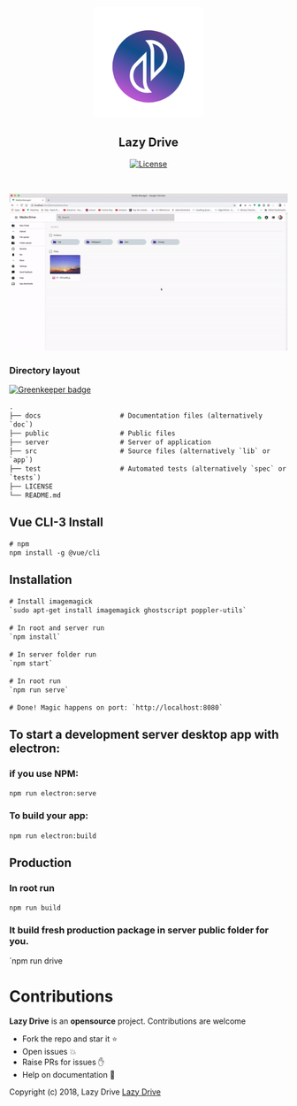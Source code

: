 
<p align="center">
  <img width="200" height="200" src="docs/images/logo.png">
</p>

<h2 align="center">Lazy Drive</h2>

<p align="center">
<a href="http://github.com/anu1601cs/media-manager"><img src="https://travis-ci.org/lazyDrive/drive.svg?branch=master" alt="License"></a>
 
</p>

<br>

<p align="center">
  <img src="docs/images/pre.gif">
</p>


### Directory layout

[![Greenkeeper badge](https://badges.greenkeeper.io/lazyDrive/drive.svg)](https://greenkeeper.io/)



    .
    ├── docs                    # Documentation files (alternatively `doc`)
    ├── public                  # Public files
    ├── server                  # Server of application
    ├── src                     # Source files (alternatively `lib` or `app`)
    ├── test                    # Automated tests (alternatively `spec` or `tests`)
    ├── LICENSE
    └── README.md

## Vue CLI-3 Install


    # npm
    npm install -g @vue/cli


## Installation

    # Install imagemagick
    `sudo apt-get install imagemagick ghostscript poppler-utils`

    # In root and server run
    `npm install`

    # In server folder run
    `npm start`

    # In root run
    `npm run serve`

    # Done! Magic happens on port: `http://localhost:8080`

## To start a development server desktop app with electron:

  ### if you use NPM:
  `npm run electron:serve`

  ### To build your app:
  `npm run electron:build`

## Production

  ### In root run
  `npm run build`

  ### It build fresh production package in server public folder for you.
  `npm run drive


# Contributions

**Lazy Drive** is an **opensource** project. Contributions are welcome

- Fork the repo and star it :star:
- Open issues :boom:
- Raise PRs for issues :raised_hand:
- Help on documentation :page_facing_up:

Copyright (c) 2018, Lazy Drive [Lazy Drive](http://github.com/lazyDrive/)
